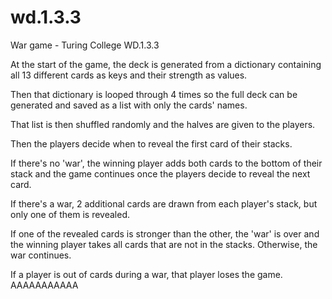 # wd.1.3.3

War game - Turing College WD.1.3.3

At the start of the game, the deck is generated from a dictionary containing all 13 different cards as keys and their strength as values.

Then that dictionary is looped through 4 times so the full deck can be generated and saved as a list with only the cards' names.

That list is then shuffled randomly and the halves are given to the players.

Then the players decide when to reveal the first card of their stacks.

If there's no 'war', the winning player adds both cards to the bottom of their stack and the game continues once the players decide to reveal the next card.

If there's a war, 2 additional cards are drawn from each player's stack, but only one of them is revealed.

If one of the revealed cards is stronger than the other, the 'war' is over and the winning player takes all cards that are not in the stacks. Otherwise, the war continues.

If a player is out of cards during a war, that player loses the game. AAAAAAAAAAA
